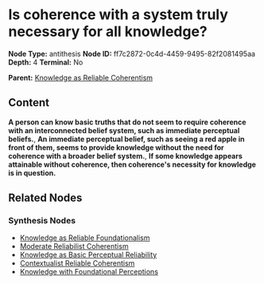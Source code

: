 # Is coherence with a system truly necessary for all knowledge?

**Node Type:** antithesis
**Node ID:** ff7c2872-0c4d-4459-9495-82f2081495aa
**Depth:** 4
**Terminal:** No

**Parent:** [Knowledge as Reliable Coherentism](knowledge-as-reliable-coherentism-synthesis-4ebe53c7-5d2e-479f-8c54-c75763513d44.md)

## Content

**A person can know basic truths that do not seem to require coherence with an interconnected belief system, such as immediate perceptual beliefs.**, **An immediate perceptual belief, such as seeing a red apple in front of them, seems to provide knowledge without the need for coherence with a broader belief system.**, **If some knowledge appears attainable without coherence, then coherence's necessity for knowledge is in question.**

## Related Nodes

### Synthesis Nodes

- [Knowledge as Reliable Foundationalism](knowledge-as-reliable-foundationalism-synthesis-b2e0b37c-1004-4022-b0c7-e637e17aa839.md)
- [Moderate Reliabilist Coherentism](moderate-reliabilist-coherentism-synthesis-bbbdd58d-5504-4a4d-9eab-1584916816a0.md)
- [Knowledge as Basic Perceptual Reliability](knowledge-as-basic-perceptual-reliability-synthesis-67d90064-c0b0-47b6-a4d5-fdc4011d22a8.md)
- [Contextualist Reliable Coherentism](contextualist-reliable-coherentism-synthesis-b08b2784-57c7-4a04-a284-ab9e980c8340.md)
- [Knowledge with Foundational Perceptions](knowledge-with-foundational-perceptions-synthesis-351ccb52-8860-455a-b8eb-f5c3f02e7158.md)
